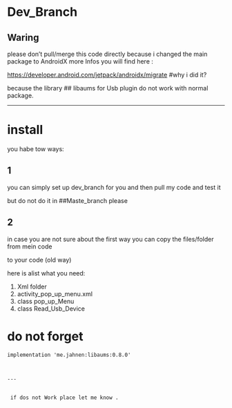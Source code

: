 # Dev_Branch

## Waring
please don’t pull/merge this code directly because i changed the main package to AndroidX 
 more Infos you will find here  :

https://developer.android.com/jetpack/androidx/migrate 
#why i did it?

because the library  ## libaums for Usb plugin do not work with normal package.

---

# install
you habe tow ways:
## 1
you can simply set up dev_branch for you and then pull my code and test it

but do not do it in ##Maste_branch please

## 2
in case you are not sure about the first way you can copy the files/folder from mein code 

to your code (old way)


here is alist what you need:

1. Xml folder
2. activity_pop_up_menu.xml
3. class pop_up_Menu
4. class Read_Usb_Device
# do not forget  
```xml 
implementation 'me.jahnen:libaums:0.8.0'



---


 if dos not Work place let me know .

